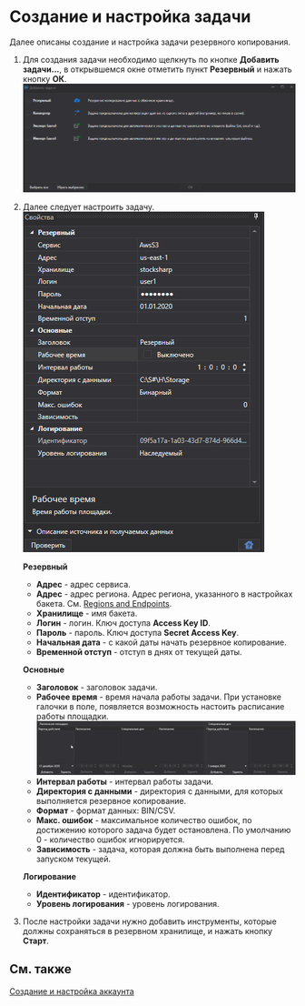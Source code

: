 # Создание и настройка задачи

Далее описаны создание и настройка задачи резервного копирования.

1. Для создания задачи необходимо щелкнуть по кнопке **Добавить задачи...**, в открывшемся окне отметить пункт **Резервный** и нажать кнопку **ОК**.![hydra tasks backup add](../images/hydra_tasks_backup_add.png)
2. Далее следует настроить задачу.![hydra tasks backup](../images/hydra_tasks_backup.png)

   **Резервный**
   - **Адрес** \- адрес сервиса. 
   - **Адрес** \- адрес региона. Адрес региона, указанного в настройках бакета. См. [Regions and Endpoints](https://docs.aws.amazon.com/general/latest/gr/rande.html#s3_region). 
   - **Хранилище** \- имя бакета. 
   - **Логин** \- логин. Ключ доступа **Access Key ID**. 
   - **Пароль** \- пароль. Ключ доступа **Secret Access Key**. 
   - **Начальная дата** \- с какой даты начать резервное копирование. 
   - **Временной отступ** \- отступ в днях от текущей даты. 

   **Основные**
   - **Заголовок** \- заголовок задачи. 
   - **Рабочее время** \- время начала работы задачи. При установке галочки в поле, появляется возможность настоить расписание работы площадки.![hydra tasks backup desk](../images/hydra_tasks_backup_desk.png)
   - **Интервал работы** \- интервал работы задачи. 
   - **Директория с данными** \- директория с данными, для которых выполняется резервное копирование. 
   - **Формат** \- формат данных: BIN\/CSV. 
   - **Макс. ошибок** \- максимальное количество ошибок, по достижению которого задача будет остановлена. По умолчанию 0 \- количество ошибок игнорируется. 
   - **Зависимость** \- задача, которая должна быть выполнена перед запуском текущей. 

   **Логирование**
   - **Идентификатор** \- идентификатор. 
   - **Уровень логирования** \- уровень логирования. 
3. После настройки задачи нужно добавить инструменты, которые должны сохраняться в резервном хранилище, и нажать кнопку **Старт**.

## См. также

[Создание и настройка аккаунта](HydraBackup_account.md)
